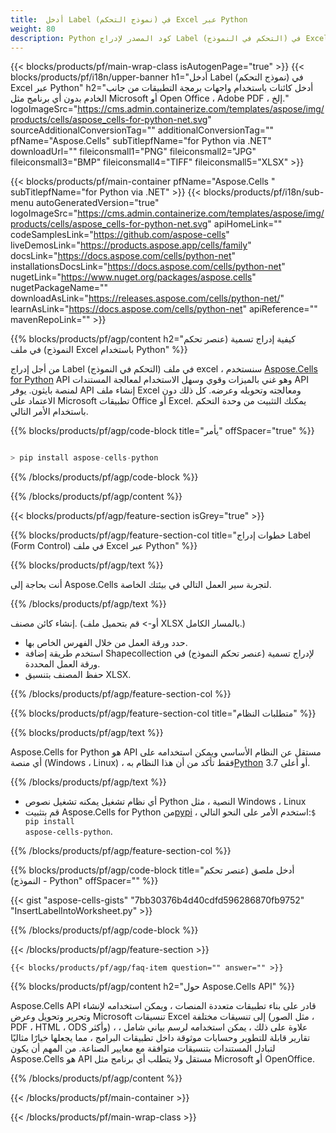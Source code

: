 ```yaml
---
title:  أدخل Label (نموذج التحكم) في Excel عبر Python
weight: 80
description: Python كود المصدر لإدراج Label (التحكم في النموذج) في Excel.
---
```

{{< blocks/products/pf/main-wrap-class isAutogenPage="true" >}}
{{< blocks/products/pf/i18n/upper-banner h1="أدخل Label (نموذج التحكم) في Excel عبر Python" h2="أدخل كائنات باستخدام واجهات برمجة التطبيقات من جانب الخادم بدون أي برنامج مثل Microsoft أو Open Office ، Adobe PDF ، إلخ." logoImageSrc="https://cms.admin.containerize.com/templates/aspose/img/products/cells/aspose_cells-for-python-net.svg" sourceAdditionalConversionTag="" additionalConversionTag="" pfName="Aspose.Cells" subTitlepfName="for Python via .NET" downloadUrl="" fileiconsmall1="PNG" fileiconsmall2="JPG" fileiconsmall3="BMP" fileiconsmall4="TIFF" fileiconsmall5="XLSX" >}}

{{< blocks/products/pf/main-container pfName="Aspose.Cells " subTitlepfName="for Python via .NET" >}}
{{< blocks/products/pf/i18n/sub-menu autoGeneratedVersion="true" logoImageSrc="https://cms.admin.containerize.com/templates/aspose/img/products/cells/aspose_cells-for-python-net.svg" apiHomeLink="" codeSamplesLink="https://github.com/aspose-cells" liveDemosLink="https://products.aspose.app/cells/family" docsLink="https://docs.aspose.com/cells/python-net" installationsDocsLink="https://docs.aspose.com/cells/python-net" nugetLink="https://www.nuget.org/packages/aspose.cells" nugetPackageName="" downloadAsLink="https://releases.aspose.com/cells/python-net/" learnAsLink="https://docs.aspose.com/cells/python-net" apiReference="" mavenRepoLink="" >}}

{{% blocks/products/pf/agp/content h2="كيفية إدراج تسمية (عنصر تحكم النموذج) في ملف Excel باستخدام Python" %}}

 من أجل إدراج Label (التحكم في النموذج) في ملف excel ، سنستخدم
 [Aspose.Cells for Python](https://pypi.org/project/aspose-cells-python/) 
 API وهو غني بالميزات وقوي وسهل الاستخدام لمعالجة المستندات API لمنصة بايثون. يوفر API إنشاء ملف Excel ومعالجته وتحويله وعرضه. كل ذلك دون الاعتماد على Microsoft تطبيقات Office أو Excel. يمكنك التثبيت من وحدة التحكم باستخدام الأمر التالي.

{{% blocks/products/pf/agp/code-block title="يأمر" offSpacer="true" %}}

```cs

> pip install aspose-cells-python

```

{{% /blocks/products/pf/agp/code-block %}}

{{% /blocks/products/pf/agp/content %}}

{{< blocks/products/pf/agp/feature-section isGrey="true" >}}

{{% blocks/products/pf/agp/feature-section-col title="خطوات إدراج Label (Form Control) في ملف Excel عبر Python" %}}

{{% blocks/products/pf/agp/text %}}

أنت بحاجة إلى Aspose.Cells لتجربة سير العمل التالي في بيئتك الخاصة.

{{% /blocks/products/pf/agp/text %}}

إنشاء كائن مصنف. (أو-> قم بتحميل ملف XLSX بالمسار الكامل.)
+ حدد ورقة العمل من خلال الفهرس الخاص بها.
+ استخدم طريقة إضافة Shapecollection لإدراج تسمية (عنصر تحكم النموذج) في ورقة العمل المحددة.
+ حفظ المصنف بتنسيق XLSX.

{{% /blocks/products/pf/agp/feature-section-col %}}

{{% blocks/products/pf/agp/feature-section-col title="متطلبات النظام" %}}

{{% blocks/products/pf/agp/text %}}

Aspose.Cells for Python هو API مستقل عن النظام الأساسي ويمكن استخدامه على أي منصة (Windows ، Linux) ، فقط تأكد من أن هذا النظام به[Python](https://www.python.org/downloads/) 3.7 أو أعلى.
 
{{% /blocks/products/pf/agp/text %}}

-  أي نظام تشغيل يمكنه تشغيل نصوص Python النصية ، مثل Windows ، Linux
-  قم بتثبيت Aspose.Cells for Python من<a href="https://pypi.org/project/aspose-cells-python/">pypi</a> ، استخدم الأمر على النحو التالي:<code>$ pip install aspose-cells-python</code>.

{{% /blocks/products/pf/agp/feature-section-col %}}

{{% blocks/products/pf/agp/code-block title="أدخل ملصق (عنصر تحكم النموذج) - Python" offSpacer="" %}}

{{< gist "aspose-cells-gists" "7bb30376b4d40cdfd596286870fb9752" "InsertLabelIntoWorksheet.py" >}}

{{% /blocks/products/pf/agp/code-block %}}

{{< /blocks/products/pf/agp/feature-section >}}

    {{< blocks/products/pf/agp/faq-item question="" answer="" >}}
 

<!-- aboutfile Starts -->

{{% blocks/products/pf/agp/content h2="حول Aspose.Cells API" %}}

Aspose.Cells API قادر على بناء تطبيقات متعددة المنصات ، ويمكن استخدامه لإنشاء وتحرير وتحويل وعرض Microsoft تنسيقات Excel إلى تنسيقات مختلفة (مثل الصور ، PDF ، HTML ، ODS وأكثر) ، علاوة على ذلك ، يمكن استخدامه لرسم بياني شامل ، تقارير قابلة للتطوير وحسابات موثوقة داخل تطبيقات البرامج ، مما يجعلها خيارًا مثاليًا لتبادل المستندات بتنسيقات متوافقة مع معايير الصناعة. من المهم أن يكون Aspose.Cells هو API مستقل ولا يتطلب أي برنامج مثل Microsoft أو OpenOffice.

{{% /blocks/products/pf/agp/content %}}



<!-- aboutfile Ends -->
<!--
{{< blocks/products/pf/agp/other-supported-section title="Other Supported Splitting Formats" subTitle="Using C#, One can also split large file into chunks of many other file formats including." >}}

{{< blocks/products/pf/agp/other-supported-section-item href="https://products.aspose.com/cells/net/splitter/ods/" name="ODS" description="OpenDocument Spreadsheet File" >}}
{{< blocks/products/pf/agp/other-supported-section-item href="https://products.aspose.com/cells/net/splitter/xls/" name="XLS" description="Excel Binary Format" >}}
{{< blocks/products/pf/agp/other-supported-section-item href="https://products.aspose.com/cells/net/splitter/xlsb/" name="XLSB" description="Binary Excel Workbook File" >}}
{{< blocks/products/pf/agp/other-supported-section-item href="https://products.aspose.com/cells/net/splitter/xlsm/" name="XLSM" description="Spreadsheet File" >}}

{{< /blocks/products/pf/agp/other-supported-section >}}

-->

{{< /blocks/products/pf/main-container >}}
    
{{< /blocks/products/pf/main-wrap-class >}}
